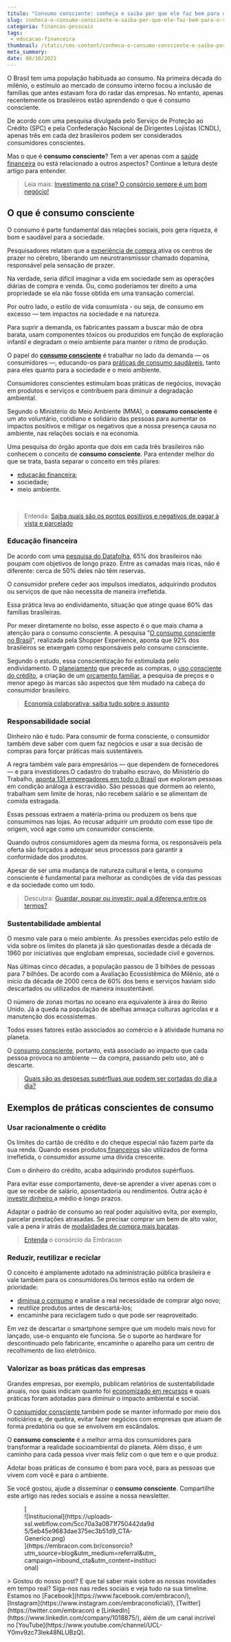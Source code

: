 ```yaml
---
titulo: "Consumo consciente: conheça e saiba por que ele faz bem para o bolso"
slug: conheca-o-consumo-consciente-e-saiba-por-que-ele-faz-bem-para-o-seu-bolso
categoria: financas-pessoais
tags:
 - educacao-financeira
thumbnail: /static/cms-content/conheca-o-consumo-consciente-e-saiba-por-que-ele-faz-bem-para-o-seu-bolso.jpg
meta_summary: 
date: 06/10/2021
---
```

O Brasil tem uma população habituada ao consumo. Na primeira década do milênio, o estímulo ao mercado de consumo interno focou a inclusão de famílias que antes estavam fora do radar das empresas. No entanto, apenas recentemente os brasileiros estão aprendendo o que é consumo consciente.

De acordo com uma pesquisa divulgada pelo Serviço de Proteção ao Crédito (SPC) e pela Confederação Nacional de Dirigentes Lojistas (CNDL), apenas três em cada dez brasileiros podem ser considerados consumidores conscientes.

Mas o que é **consumo consciente**? Tem a ver apenas com a [saúde financeira](https://www.embracon.com.br/category/financas-pessoais) ou está relacionado a outros aspectos? Continue a leitura deste artigo para entender.

> Leia mais: [Investimento na crise? O consórcio sempre é um bom negócio!](https://www.embracon.com.br/blog/investimento-na-crise-o-consorcio-sempre-e-um-bom-negocio)

O que é **consumo consciente**
------------------------------

O consumo é parte fundamental das relações sociais, pois gera riqueza, é bom e saudável para a sociedade.

Pesquisadores relatam que a [experiência de compra ](https://economia.uol.com.br/album/2014/04/24/saiba-como-os-hormonios-influenciam-o-consumo.htm#fotoNav=3)ativa os centros de prazer no cérebro, liberando um neurotransmissor chamado dopamina, responsável pela sensação de prazer.

Na verdade, seria difícil imaginar a vida em sociedade sem as operações diárias de compra e venda. Ou, como poderíamos ter direito a uma propriedade se ela não fosse obtida em uma transação comercial.

Por outro lado, o estilo de vida consumista - ou seja, de consumo em excesso — tem impactos na sociedade e na natureza.

Para suprir a demanda, os fabricantes passam a buscar mão de obra barata, usam componentes tóxicos ou produzidos em função de exploração infantil e degradam o meio ambiente para manter o ritmo de produção.

O papel do [**consumo consciente**](https://www.embracon.com.br/blog/7-dicas-para-comecar-a-sua-organizacao-financeira) é trabalhar no lado da demanda — os consumidores —, educando-os para [práticas de consumo saudáveis](https://www.embracon.com.br/blog/como-identificar-e-eliminar-gastos-desnecessarios), tanto para eles quanto para a sociedade e o meio ambiente.

Consumidores conscientes estimulam boas práticas de negócios, inovação em produtos e serviços e contribuem para diminuir a degradação ambiental.

Segundo o Ministério do Meio Ambiente (MMA), o **consumo consciente** é um ato voluntário, cotidiano e solidário das pessoas para aumentar os impactos positivos e mitigar os negativos que a nossa presença causa no ambiente, nas relações sociais e na economia.

Uma pesquisa do órgão aponta que dois em cada três brasileiros não conhecem o conceito de **consumo consciente**. Para entender melhor do que se trata, basta separar o conceito em três pilares:

- [educação financeira](https://fia.com.br/blog/educacao-financeira/);
- sociedade;
- meio ambiente.

‍

> Entenda: [Saiba quais são os pontos positivos e negativos de pagar à vista e parcelado](https://www.embracon.com.br/blog/saiba-quais-sao-os-pontos-positivos-e-negativos-de-pagar-a-vista-e-parcelado)

### Educação financeira

De acordo com uma [pesquisa do Datafolha](http://www1.folha.uol.com.br/mercado/2017/12/1942232-levantamento-revela-imediatismo-e-baixa-tendencia-a-poupanca-do-brasileiro.shtml), 65% dos brasileiros não poupam com objetivos de longo prazo. Entre as camadas mais ricas, não é diferente: cerca de 50% deles não têm reservas.

O consumidor prefere ceder aos impulsos imediatos, adquirindo produtos ou serviços de que não necessita de maneira irrefletida.

Essa prática leva ao endividamento, situação que atinge quase 60% das famílias brasileiras.

Por mexer diretamente no bolso, esse aspecto é o que mais chama a atenção para o consumo consciente. A pesquisa "[O consumo consciente no Brasil](http://www1.folha.uol.com.br/empreendedorsocial/2016/09/1812415-para-brasileiros-consumo-consciente-e-responsabilidade-do-consumidor.shtml)", realizada pela Shopper Experience, aponta que 92% dos brasileiros se enxergam como responsáveis pelo consumo consciente.

Segundo o estudo, essa conscientização foi estimulada pelo endividamento. O [planejamento](https://www.embracon.com.br/blog/planeje-sua-vida-financeira-e-fique-sempre-no-azul) que precede as compras, o [uso consciente do crédito](https://www.embracon.com.br/blog/divida-de-cartao-de-credito-como-sair-dela-e-nao-entrar-mais), a criação de um [orçamento familiar](https://www.embracon.com.br/blog/aprenda-como-montar-um-orcamento-familiar-em-5-passos), a pesquisa de preços e o menor apego às marcas são aspectos que têm mudado na cabeça do consumidor brasileiro.

> [Economia colaborativa: saiba tudo sobre o assunto](https://www.embracon.com.br/blog/economia-colaborativa-saiba-tudo-sobre-o-assunto)

### Responsabilidade social

Dinheiro não é tudo. Para consumir de forma consciente, o consumidor também deve saber com quem faz negócios e usar a sua decisão de compras para forçar práticas mais sustentáveis.

A regra também vale para empresários — que dependem de fornecedores — e para investidores.O cadastro do trabalho escravo, do Ministério do Trabalho, [aponta 131 empregadores em todo o Brasil](https://apublica.org/2017/10/no-mapa-o-trabalho-escravo-no-brasil/) que exploram pessoas em condição análoga à escravidão. São pessoas que dormem ao relento, trabalham sem limite de horas, não recebem salário e se alimentam de comida estragada.

Essas pessoas extraem a matéria-prima ou produzem os bens que consumimos nas lojas. Ao recusar adquirir um produto com esse tipo de origem, você age como um consumidor consciente.

Quando outros consumidores agem da mesma forma, os responsáveis pela oferta são forçados a adequar seus processos para garantir a conformidade dos produtos.

Apesar de ser uma mudança de natureza cultural e lenta, o consumo consciente é fundamental para melhorar as condições de vida das pessoas e da sociedade como um todo.

> Descubra: [Guardar, poupar ou investir: qual a diferença entre os termos?](https://www.embracon.com.br/blog/guardar-poupar-ou-investir-qual-a-diferenca-entre-os-termos)

### Sustentabilidade ambiental

O mesmo vale para o meio ambiente. As pressões exercidas pelo estilo de vida sobre os limites do planeta já são questionadas desde a década de 1960 por iniciativas que englobam empresas, sociedade civil e governos.

Nas últimas cinco décadas, a população passou de 3 bilhões de pessoas para 7 bilhões. De acordo com a Avaliação Ecossistêmica do Milênio, até o início da década de 2000 cerca de 60% dos bens e serviços haviam sido descartados ou utilizados de maneira insustentável.

O número de zonas mortas no oceano era equivalente à área do Reino Unido. Já a queda na população de abelhas ameaça culturas agrícolas e a manutenção dos ecossistemas.

Todos esses fatores estão associados ao comércio e à atividade humana no planeta.

O [consumo consciente](https://www.embracon.com.br/blog/entenda-a-importancia-da-educacao-financeira-na-sua-vida), portanto, está associado ao impacto que cada pessoa provoca no ambiente — da compra, passando pelo uso, até o descarte.

> [Quais são as despesas supérfluas que podem ser cortadas do dia a dia?](https://www.embracon.com.br/blog/quais-sao-as-despesas-superfluas-que-podem-ser-cortadas-do-dia-a-dia)

Exemplos de práticas conscientes de consumo
-------------------------------------------

### Usar racionalmente o crédito

Os limites do cartão de crédito e do cheque especial não fazem parte da sua renda. Quando esses produtos[ financeiros](https://www.embracon.com.br/blog/reserva-financeira-como-preparar-a-sua) são utilizados de forma irrefletida, o consumidor assume uma dívida crescente.

Com o dinheiro do crédito, acaba adquirindo produtos supérfluos.

Para evitar esse comportamento, deve-se aprender a viver apenas com o que se recebe de salário, aposentadoria ou rendimentos. Outra ação é [investir dinheiro ](https://www.embracon.com.br/blog/quais-sao-os-melhores-tipos-de-investimentos-atualmente-confira)a médio e longo prazos.

Adaptar o padrão de consumo ao real poder aquisitivo evita, por exemplo, parcelar prestações atrasadas. Se precisar comprar um bem de alto valor, vale a pena ir atrás de [modalidades de compra mais baratas](https://www.embracon.com.br/blog/tipos-de-consorcio).

> [Entenda](https://www.embracon.com.br/conhecaoconsorcio/entenda-o-consorcio) o consórcio da Embracon

### Reduzir, reutilizar e reciclar

O conceito é amplamente adotado na administração pública brasileira e vale também para os consumidores.Os termos estão na ordem de prioridade:

- [diminua o consumo](https://www.embracon.com.br/blog/aprenda-como-montar-um-orcamento-familiar-em-5-passos) e analise a real necessidade de comprar algo novo;
- reutilize produtos antes de descartá-los;
- encaminhe para reciclagem tudo o que pode ser reaproveitado.

Em vez de descartar o smartphone sempre que um modelo mais novo for lançado, use-o enquanto ele funciona. Se o suporte ao hardware for descontinuado pelo fabricante, encaminhe o aparelho para um centro de recolhimento de lixo eletrônico.

### Valorizar as boas práticas das empresas

Grandes empresas, por exemplo, publicam relatórios de sustentabilidade anuais, nos quais indicam quanto foi [economizado em recursos](https://www.embracon.com.br/blog/5-dicas-indispensaveis-para-voce-economizar-energia-eletrica) e quais práticas foram adotadas para diminuir o impacto ambiental e social.

O [consumidor consciente ](https://www.embracon.com.br/blog/como-sair-do-vermelho-em-2019)também pode se manter informado por meio dos noticiários e, de quebra, evitar fazer negócios com empresas que atuam de forma predatória ou que se envolvem em escândalos.

O **consumo consciente** é a melhor arma dos consumidores para transformar a realidade socioambiental do planeta. Além disso, é um caminho para cada pessoa viver mais feliz com o que tem e o que produz.

Adotar boas práticas de consumo é bom para você, para as pessoas que vivem com você e para o ambiente.

Se você gostou, ajude a disseminar o **consumo consciente**. Compartilhe este artigo nas redes sociais e assine a nossa newsletter.

<figure class="w-richtext-figure-type-image w-richtext-align-center" style="max-width:310px">[<div>![Institucional](https://uploads-ssl.webflow.com/5cc70a3a0871f750442da9d5/5eb45e9683dae375ec3b51d9_CTA-Generico.png)</div>](https://embracon.com.br/consorcio?utm_source=blog&utm_medium=referral&utm_campaign=inbound_cta&utm_content=institucional)</figure>> Gostou do nosso post? E que tal saber mais sobre as nossas novidades em tempo real? Siga-nos nas redes sociais e veja tudo na sua timeline. Estamos no [Facebook](https://www.facebook.com/embracon/), [Instagram](https://www.instagram.com/embraconoficial/), [Twitter](https://twitter.com/embracon) e [LinkedIn](https://www.linkedin.com/company/1018875/), além de um canal incrível no [YouTube](https://www.youtube.com/channel/UCL-Y0mv9zc73Iek48NLUBzQ).
